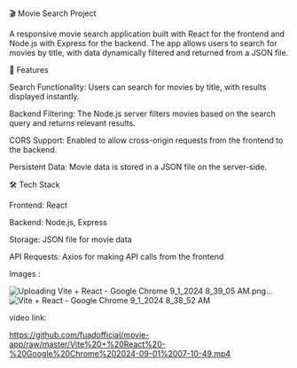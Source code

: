 🎬 Movie Search Project



A responsive movie search application built with React for the frontend and Node.js with Express for the backend. The app allows users to search for movies by title, with data dynamically filtered and returned from a JSON file.






🚀 Features



Search Functionality: Users can search for movies by title, with results displayed instantly.



Backend Filtering: The Node.js server filters movies based on the search query and returns relevant results.



CORS Support: Enabled to allow cross-origin requests from the frontend to the backend.



Persistent Data: Movie data is stored in a JSON file on the server-side.





🛠️ Tech Stack



Frontend: React



Backend: Node.js, Express



Storage: JSON file for movie data



API Requests: Axios for making API calls from the frontend



Images :




![Uploading Vite + React - Google Chrome 9_1_2024 8_39_05 AM.png…]()
![Vite + React - Google Chrome 9_1_2024 8_38_52 AM](https://github.com/user-attachments/assets/daaa4547-ddc5-4ff0-b159-650ff6edc666)


video link:


https://github.com/fuadofficial/movie-app/raw/master/Vite%20+%20React%20-%20Google%20Chrome%202024-09-01%2007-10-49.mp4


